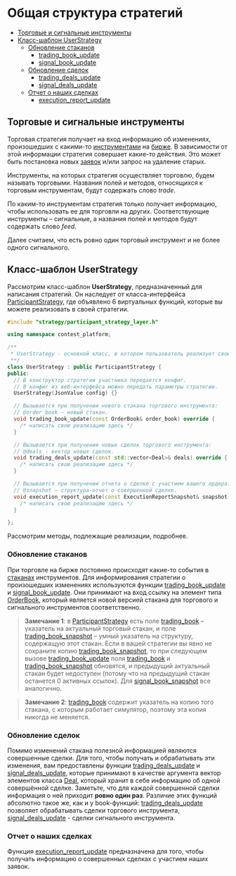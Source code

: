 # Общая структура стратегий

* [Торговые и сигнальные инструменты](#trade_and_feed_instruments)
* [Класс-шаблон UserStrategy](#user_strategy)
    * [Обновление стаканов](#book_update)
      * [trading_book_update](#book_update)
      * [signal_book_update](#book_update)
    * [Обновление сделок](#deals_update)
      * [trading_deals_update](#deals_update)
      * [signal_deals_update](#deals_update)
    * [Отчет о наших сделках](#execution_report)
      * [execution_report_update](#execution_report)

<a name = "trade_and_feed_instruments"></a>
## Торговые и сигнальные инструменты
Торговая стратегия получает на вход информацию об изменениях, произошедших с какими-то [инструментами](../glossary.md#instrument) на [бирже](../glossary.md#exchange). В зависимости от этой информации стратегия совершает какие-то действия. Это может быть постановка новых [заявок](../glossary.md#order) и/или запрос на удаление старых. 

Инструменты, на которых стратегия осуществляет торговлю, будем называть торговыми. Названия полей и методов, относящихся к торговым инструментам, будут содержать слово *trade*. 

По каким-то инструментам стратегия только получает информацию, чтобы использовать ее для торговли на других. Соответствующие инструменты – сигнальные, а названия полей и методов будут содержать слово *feed*.

Далее считаем, что есть ровно один торговый инструмент и не более одного сигнального.

<a name = "user_strategy"></a>
## Класс-шаблон UserStrategy
Рассмотрим класс-шаблон **UserStrategy**, предназначенный для написания стратегий. Он наследует от класса-интерфейса [ParticipantStrategy](../../api/ParticipantStrategy.md), где объявлено 6 виртуальных функций, которые вы можете реализовать в своей стратегии.

```cpp
#include "strategy/participant_strategy_layer.h"

using namespace contest_platform;

/**
 * UserStrategy - основной класс, в котором пользователь реализует свою стратегию.
 **/
class UserStrategy : public ParticipantStrategy {
public:
  // В конструктор стратегии участника передается конфиг.
  // В конфиг из веб-интерфейса можно передать параметры стратегии.
  UserStrategy(JsonValue config) {}

  // Вызывается при получении нового стакана торгового инструмента:
  // @order_book – новый стакан.
  void trading_book_update(const OrderBook& order_book) override {
    /* написать свою реализацию здесь */
  }

  // Вызывается при получении новых сделок торгового инструмента:
  // @deals - вектор новых сделок.
  void trading_deals_update(const std::vector<Deal>& deals) override {
    /* написать свою реализацию здесь */
  }

  // Вызывается при получении отчета о сделке с участием вашего ордера:
  // @snapshot – структура-отчет о совершенной сделке.
  void execution_report_update(const ExecutionReportSnapshot& snapshot) override {
    /* написать свою реализацию здесь */
  }

};
```

Рассмотрим методы, подлежащие реализации, подробнее.

<a name="book_update"></a>
### Обновление стаканов
При торговле на бирже постоянно происходят какие-то события в [стаканах](../glossary.md#order_book) инструментов. Для информирования стратегии о произошедших изменениях используются функции [trading_book_update](../../api/ParticipantStrategy.md#trading_book_update) и [signal_book_update](../../api/ParticipantStrategy.md#signal_book_update). Они принимают на вход ссылку на элемент типа [OrderBook](../../api/OrderBook.md), который является новой версией стакана для торгового и сигнального инструментов соответственно.

>**Замечание 1**: в [ParticipantStrategy](../../api/ParticipantStrategy.md) есть поле [trading_book](../../api/ParticipantStrategy.md#trading_book) – указатель на актуальный торговый стакан, и поле [trading_book_snapshot](../../api/ParticipantStrategy.md#trading_book_snapshot) – умный указатель на структуру, содержащую этот стакан. Если в вашей стратегии вы явно не сохраните копию [trading_book_snapshot](../../api/ParticipantStrategy.md#trading_book_snapshot), то при следующем вызове [trading_book_update](../../api/ParticipantStrategy.md#trading_book_update) поля [trading_book](../../api/ParticipantStrategy.md#trading_book) и [trading_book_snapshot](../../api/ParticipantStrategy.md#trading_book_snapshot) обновятся, и предыдущий актуальный стакан будет недоступен (потому что на предыдущий стакан останется 0 активных ссылок). Для [signal_book_snapshot](../../api/ParticipantStrategy.md#signal_book_snapshot) все аналогично.

>**Замечание 2**: [trading_book](../../api/ParticipantStrategy.md#trading_book) содержит указатель на копию того стакана, с которым работает симулятор, поэтому эта копия никогда не меняется.

<a name="deals_update"></a>
### Обновление сделок
Помимо изменений стакана полезной информацией являются совершенные сделки. Для того, чтобы получать и обрабатывать эти изменения, вам предоставлены функции [trading_deals_update](../../api/ParticipantStrategy.md#trading_deals_update) и [signal_deals_update](../../api/ParticipantStrategy.md#signal_deals_update), которые принимают в качестве аргумента вектор элементов класса [Deal](../../api/Deal.md), который хранит в себе информацию об одной совершённой сделке. Заметьте, что для каждой совершенной сделки информация о ней приходит **ровно один раз**. Различие этих функций абсолютно такое же, как и у book-функций: [trading_deals_update](../../api/ParticipantStrategy.md#trading_deals_update) позволяет обрабатывать сделки торгового инструмента, [signal_deals_update](../../api/ParticipantStrategy.md#signal_deals_update) - сделки сигнального инструмента.

<a name="execution_report"></a>
### Отчет о наших сделках
Функция [execution_report_update](../../api/ParticipantStrategy.md#execution_report_update) предназначена для того, чтобы получать информацию о совершенных сделках с участием наших заявок.




